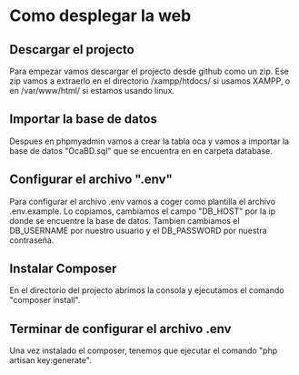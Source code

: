 
# Como desplegar la web
## Descargar el projecto
Para empezar vamos descargar el projecto desde github como un zip. Ese zip vamos a extraerlo en el directorio /xampp/htdocs/ si usamos XAMPP, o en /var/www/html/ si estamos usando linux.

## Importar la base de datos
Despues en phpmyadmin vamos a crear la tabla oca y vamos a importar la base de datos "OcaBD.sql" que se encuentra en en carpeta database.

## Configurar el archivo ".env"
Para configurar el archivo .env vamos a coger como plantilla el archivo .env.example. Lo copiamos, cambiamos el campo "DB_HOST" por la ip donde se encuentre la base de datos. Tambien cambiamos el DB_USERNAME por nuestro usuario y el DB_PASSWORD por nuestra contraseña.

## Instalar Composer
En el directorio del projecto abrimos la consola y ejecutamos el comando "composer install".

## Terminar de configurar el archivo .env
Una vez instalado el composer, tenemos que ejecutar el comando "php artisan key:generate".


